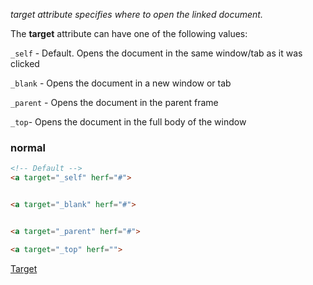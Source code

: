 _target_ _attribute_ _specifies_ _where_ _to_ _open_ _the_ _linked_ _document._

The **target** attribute can have one of the following values:

`_self` - Default. Opens the document in the same window/tab as it was clicked

`_blank` - Opens the document in a new window or tab

`_parent` - Opens the document in the parent frame

`_top`- Opens the document in the full body of the window

### normal
```HTML
<!-- Default -->
<a target="_self" herf="#">
```


```HTML

<a target="_blank" herf="#">
```


```HTML

<a target="_parent" herf="#">
```

```HTML
<a target="_top" herf="">
```

[Target](https://meta-ram.github.io/test/target/)
